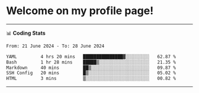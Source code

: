 # Welcome on my profile page!
<!-- print(("dralla"[::-1]+"s").capitalize()) -->

<!-- ---
👨🏻‍💻 **Busy With**
* Learning new Skills.
* Building small Projects.
* Being helpful. -->

---
📊 **Coding Stats**
<!--START_SECTION:waka-->

```txt
From: 21 June 2024 - To: 28 June 2024

YAML         4 hrs 20 mins   ███████████████▓░░░░░░░░░   62.87 %
Bash         1 hr 28 mins    █████▒░░░░░░░░░░░░░░░░░░░   21.35 %
Markdown     40 mins         ██▒░░░░░░░░░░░░░░░░░░░░░░   09.87 %
SSH Config   20 mins         █▒░░░░░░░░░░░░░░░░░░░░░░░   05.02 %
HTML         3 mins          ▒░░░░░░░░░░░░░░░░░░░░░░░░   00.82 %
```

<!--END_SECTION:waka-->
---
